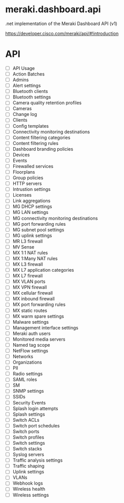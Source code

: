 # meraki.dashboard.api
.net implementation of the Meraki Dashboard API (v1)

https://developer.cisco.com/meraki/api/#!introduction

# API

- [ ] API Usage
- [ ] Action Batches
- [ ] Admins
- [ ] Alert settings
- [ ] Bluetooth clients
- [ ] Bluetooth settings
- [ ] Camera quality retention profiles
- [ ] Cameras
- [ ] Change log
- [ ] Clients
- [ ] Config templates
- [ ] Connectivity monitoring destinations
- [ ] Content filtering categories
- [ ] Content filtering rules
- [ ] Dashboard branding policies
- [ ] Devices
- [ ] Events
- [ ] Firewalled services
- [ ] Floorplans
- [ ] Group policies
- [ ] HTTP servers
- [ ] Intrustion settings
- [ ] Licenses
- [ ] Link aggregations
- [ ] MG DHCP settings
- [ ] MG LAN settings
- [ ] MG connectivity monitoring destinations
- [ ] MG port forwarding rules
- [ ] MG subnet pool settings
- [ ] MG uplink settings
- [ ] MR L3 firewall
- [ ] MV Sense
- [ ] MX 1:1 NAT rules
- [ ] MX 1:Many NAT rules
- [ ] MX L3 firewall
- [ ] MX L7 application categories
- [ ] MX L7 firewall
- [ ] MX VLAN ports
- [ ] MX VPN firewall
- [ ] MX cellular firewall
- [ ] MX inbound firewall
- [ ] MX port forwarding rules
- [ ] MX static routes
- [ ] MX warm spare settings
- [ ] Malware settings
- [ ] Management interface settings
- [ ] Meraki auth users
- [ ] Monitored media servers
- [ ] Named tag scope
- [ ] NetFlow settings
- [ ] Networks
- [ ] Organizations
- [ ] PII
- [ ] Radio settings
- [ ] SAML roles
- [ ] SM
- [ ] SNMP settings
- [ ] SSIDs
- [ ] Security Events
- [ ] Splash login attempts
- [ ] Splash settings
- [ ] Switch ACLs
- [ ] Switch port schedules
- [ ] Switch ports
- [ ] Switch profiles
- [ ] Switch settings
- [ ] Switch stacks
- [ ] Syslog servers
- [ ] Traffic analysis settings
- [ ] Traffic shaping
- [ ] Uplink settings
- [ ] VLANs
- [ ] Webhook logs
- [ ] Wireless health
- [ ] Wireless settings
